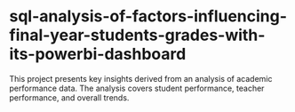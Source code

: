 # sql-analysis-of-factors-influencing-final-year-students-grades-with-its-powerbi-dashboard
This project presents key insights derived from an analysis of academic performance data. The analysis covers student performance, teacher performance, and overall trends.
